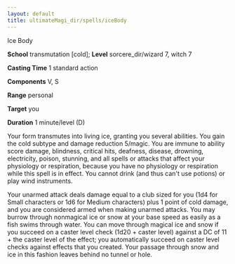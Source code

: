 ```yaml
---
layout: default
title: ultimateMagi_dir/spells/iceBody
---
```

Ice Body

**School** transmutation [cold]; **Level** sorcere_dir/wizard 7, witch 7

**Casting Time** 1 standard action

**Components** V, S

**Range** personal

**Target** you

**Duration** 1 minute/level (D)

Your form transmutes into living ice, granting you several abilities. You gain the cold subtype and damage reduction 5/magic. You are immune to ability score damage, blindness, critical hits, deafness, disease, drowning, electricity, poison, stunning, and all spells or attacks that affect your physiology or respiration, because you have no physiology or respiration while this spell is in effect. You cannot drink (and thus can't use potions) or play wind instruments.

Your unarmed attack deals damage equal to a club sized for you (1d4 for Small characters or 1d6 for Medium characters) plus 1 point of cold damage, and you are considered armed when making unarmed attacks. You may burrow through nonmagical ice or snow at your base speed as easily as a fish swims through water. You can move through magical ice and snow if you succeed on a caster level check (1d20 + caster level) against a DC of 11 + the caster level of the effect; you automatically succeed on caster level checks against effects that you created. Your passage through snow and ice in this fashion leaves behind no tunnel or hole.

